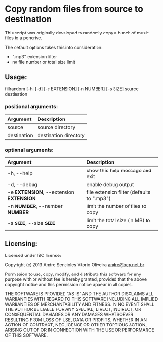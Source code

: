 # Copy random files from source to destination
This script was originally developed to randomly copy a bunch of music files to a pendrive.

The default options takes this into consideration:

  * ".mp3" extension filter
  * no file number or total size limit

## Usage:
fillrandom [-h] [-d] [-e EXTENSION] [-n NUMBER] [-s SIZE] source destination

### positional arguments:
Argument    | Description
:-----------|:---------------------
source      | source directory
destination | destination directory

### optional arguments:
Argument                                     | Description
:--------------------------------------------|:-------------------------------
-h, --help                                   | show this help message and exit
-d, --debug                                  | enable debug output
-e **EXTENSION**, --extension **EXTENSION**  | file extension filter (defaults to ".mp3")
-n **NUMBER**, --number **NUMBER**           | limit the number of files to copy
-s **SIZE**, --size **SIZE**                 | limit the total size (in MB) to copy

## Licensing:
Licensed under ISC license:

Copyright (c) 2013 Andre Sencioles Vitorio Oliveira <andre@bcp.net.br>

Permission to use, copy, modify, and distribute this software for any
purpose with or without fee is hereby granted, provided that the above
copyright notice and this permission notice appear in all copies.

THE SOFTWARE IS PROVIDED "AS IS" AND THE AUTHOR DISCLAIMS ALL WARRANTIES
WITH REGARD TO THIS SOFTWARE INCLUDING ALL IMPLIED WARRANTIES OF
MERCHANTABILITY AND FITNESS. IN NO EVENT SHALL THE AUTHOR BE LIABLE FOR
ANY SPECIAL, DIRECT, INDIRECT, OR CONSEQUENTIAL DAMAGES OR ANY DAMAGES
WHATSOEVER RESULTING FROM LOSS OF USE, DATA OR PROFITS, WHETHER IN AN
ACTION OF CONTRACT, NEGLIGENCE OR OTHER TORTIOUS ACTION, ARISING OUT OF
OR IN CONNECTION WITH THE USE OR PERFORMANCE OF THIS SOFTWARE.

